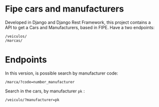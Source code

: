 # Fipe cars and manufacturers
Developed in Django and Django Rest Framework, this project contains a API to get a Cars and Manufacturers, based in FIPE. Have a two endpoints:

    /veiculos/    
    /marcas/    

# Endpoints

In this version, is possible search by manufacturer code:

    /marca/?code=number_manufacturer    

Search in the cars, by manufacturer `pk` :

    /veiculo/?manufacturer=pk


